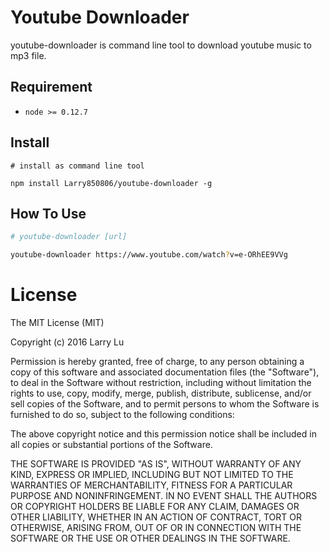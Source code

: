 # Youtube Downloader

youtube-downloader is command line tool to download youtube music to mp3 file.

## Requirement

- `node >= 0.12.7`

## Install

```
# install as command line tool

npm install Larry850806/youtube-downloader -g
```

## How To Use

```bash
# youtube-downloader [url]

youtube-downloader https://www.youtube.com/watch?v=e-ORhEE9VVg  
```

# License

The MIT License (MIT)

Copyright (c) 2016 Larry Lu

Permission is hereby granted, free of charge, to any person obtaining a copy
of this software and associated documentation files (the "Software"), to deal
in the Software without restriction, including without limitation the rights
to use, copy, modify, merge, publish, distribute, sublicense, and/or sell
copies of the Software, and to permit persons to whom the Software is
furnished to do so, subject to the following conditions:

The above copyright notice and this permission notice shall be included in all
copies or substantial portions of the Software.

THE SOFTWARE IS PROVIDED "AS IS", WITHOUT WARRANTY OF ANY KIND, EXPRESS OR
IMPLIED, INCLUDING BUT NOT LIMITED TO THE WARRANTIES OF MERCHANTABILITY,
FITNESS FOR A PARTICULAR PURPOSE AND NONINFRINGEMENT. IN NO EVENT SHALL THE
AUTHORS OR COPYRIGHT HOLDERS BE LIABLE FOR ANY CLAIM, DAMAGES OR OTHER
LIABILITY, WHETHER IN AN ACTION OF CONTRACT, TORT OR OTHERWISE, ARISING FROM,
OUT OF OR IN CONNECTION WITH THE SOFTWARE OR THE USE OR OTHER DEALINGS IN THE
SOFTWARE.
